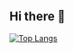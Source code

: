 ## Hi there 👋
[![Top Langs](https://github-readme-stats.vercel.app/api/top-langs/?username=Andrade020&layout=compact&hide=JupyterNotebook)](https://github.com/Andrade020&layout=compact&hide=JupyterNotebook/github-readme-stats)

<!--
**Andrade020/Andrade020** is a ✨ _special_ ✨ repository because its `README.md` (this file) appears on your GitHub profile.

Here are some ideas to get you started:

- 🔭 I’m currently working on ...
- 🌱 I’m currently learning ...
- 👯 I’m looking to collaborate on ...
- 🤔 I’m looking for help with ...
- 💬 Ask me about ...
- 📫 How to reach me: ...
- 😄 Pronouns: ...
- ⚡ Fun fact: ...
-->
